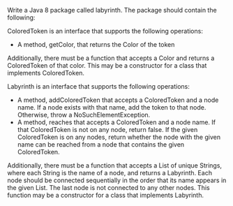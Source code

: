 Write a Java 8 package called labyrinth. The package should contain the following:

ColoredToken is an interface that supports the following operations:
 - A method, getColor, that returns the Color of the token 

Additionally, there must be a function that accepts a Color and returns
a ColoredToken of that color. This may be a constructor for a class that
implements ColoredToken.

Labyrinth is an interface that supports the following operations:
 - A method, addColoredToken that accepts a ColoredToken and a node name.
   If a node exists with that name, add the token to that node.
   Otherwise, throw a NoSuchElementException.
 - A method, reaches that accepts a ColoredToken and a node name.
   If that ColoredToken is not on any node, return false.
   If the given ColoredToken is on any nodes, return whether the node
   with the given name can be reached from a node that contains the given
   ColoredToken. 

Additionally, there must be a function that accepts a List of unique Strings, 
where each String is the name of a node, and returns a Labyrinth. 
Each node should be connected 
sequentially in the order that its name appears in the given List. 
The last node is not connected to any other nodes.
This function may be a constructor for a class that implements Labyrinth.
